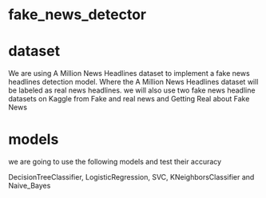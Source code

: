 # fake_news_detector
# dataset
We are using A Million News Headlines dataset to implement a fake news headlines detection model. Where the A Million News Headlines dataset will be labeled as real news headlines. 
we will also use two fake news headline datasets on Kaggle from Fake and real news and Getting Real about Fake News 

# models 

we are going to use the following models and test their accuracy

DecisionTreeClassifier, LogisticRegression, SVC, KNeighborsClassifier and Naive_Bayes
